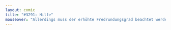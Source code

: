 ```yaml
---
layout: comic
title: "#3291: Hilfe"
mouseover: "Allerdings muss der erhöhte Fredrundungsgrad beachtet werden."
---
```


